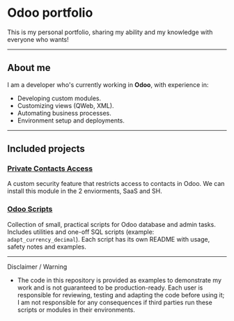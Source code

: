 # Odoo portfolio
This is my personal portfolio, sharing my ability and my knowledge with everyone who wants!

---

## About me
I am a developer who's currently working in **Odoo**, with experience in:
- Developing custom modules.
- Customizing views (QWeb, XML).
- Automating business processes.
- Environment setup and deployments.

---

## Included projects

### [Private Contacts Access](./own_contacts/)
A custom security feature that restricts access to contacts in Odoo.
We can install this module in the 2 enviorments, SaaS and SH.

### [Odoo Scripts](./odoo_scripts/)
Collection of small, practical scripts for Odoo database and admin tasks.
Includes utilities and one-off SQL scripts (example: `adapt_currency_decimal`). Each script has its own README with usage, safety notes and examples.

---

Disclaimer / Warning
- The code in this repository is provided as examples to demonstrate my work and is not guaranteed to be production-ready. Each user is responsible for reviewing, testing and adapting the code before using it; I am not responsible for any consequences if third parties run these scripts or modules in their environments.
